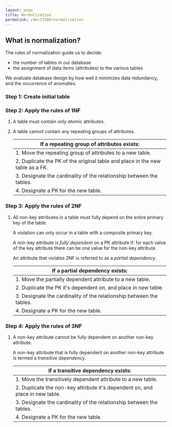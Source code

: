 ```yaml
---
layout: page
title: Normalization
permalink: /dmit1508/normalization
---
```


## What is normalization?

The rules of normalization guide us to decide:
- the number of tables in our database
- the assignment of data items (attributes) to the various tables

We evaluate database design by how well it minimizes data redundancy, and the occurrence of anomalies.

### Step 1: Create initial table

### Step 2: Apply the rules of 1NF
1.  A table must contain only *atomic* attributes.
1.  A table cannot contain any repeating groups of attributes.

    | If a repeating group of attributes exists:
    |---
    |1. Move the repeating group of attributes to a new table.
    |2. Duplicate the PK of the original table and place in the new table as a FK.
    |3. Designate the cardinality of the relationship between the tables.
    |4. Designate a PK for the new table.
    
### Step 3: Apply the rules of 2NF

1. All non-key attributes in a table must fully depend on the entire primary key of the table.

    A violation can only occur in a table with a composite primary key.
    
    A non-key attribute is *fully dependent* on a PK attribute if: for each value of the key attribute there can be one value for the non-key attribute.
    
    An attribute that violates 2NF is referred to as a *partial dependency*.
    
    | If a partial dependency exists:
    |---
    |1. Move the partially dependent attribute to a new table.
    |2. Duplicate the PK it's dependent on, and place in new table.
    |3. Designate the cardinality of the relationship between the tables.
    |4. Designate a PK for the new table.
    
### Step 4: Apply the rules of 3NF
    
1. A non-key attribute cannot be fully dependent on another non-key attribute.
    
   A non-key attribute that is fully dependent on another non-key attribute is termed a *transitive dependency*.
        
    |If a transitive dependency exists:
    |---
    |1. Move the transitively dependent attribute to a new table.
    |2. Duplicate the non-key attribute it's dependent on, and place in new table.
    |3. Designate the cardinality of the relationship between the tables.
    |4. Designate a PK for the new table.
